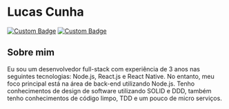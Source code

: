 # Lucas Cunha

[![Custom Badge](https://img.shields.io/badge/-lucas.cunha@disroot.org-353535?style=flat-square&logo=Disroot&logoColor=white)](mailto:lucas.cunha@disroot.org) [![Custom Badge](https://img.shields.io/badge/-linkedin-353535?style=flat-square&logo=Linkedin&logoColor=white)](https://www.linkedin.com/in/lucas-cunha-lucaorx/)


## Sobre mim
Eu sou um desenvolvedor full-stack com experiência de 3 anos
nas seguintes tecnologias: Node.js, React.js e React Native.
No entanto, meu foco principal está na área de back-end
utilizando Node.js. Tenho conhecimentos de design de software
utilizando SOLID e DDD, também tenho conhecimentos de
código limpo, TDD e um pouco de micro serviços.
